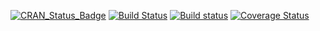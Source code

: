 [![CRAN_Status_Badge](http://www.r-pkg.org/badges/version/bigmemory.sri)](http://cran.r-project.org/package=bigmemory.sri)
[![Build Status](https://travis-ci.org/kaneplusplus/bigmemory.sri.png)](https://travis-ci.org/kaneplusplus/bigmemory.sri)
[![Build status](https://ci.appveyor.com/api/projects/status/v7lp70oejbl9sijm/branch/master?svg=true)](https://ci.appveyor.com/project/kaneplusplus/bigmemory-sri/branch/master)
[![Coverage Status](https://coveralls.io/repos/kaneplusplus/bigmemory.sri/badge.svg?branch=master&service=github)](https://coveralls.io/github/kaneplusplus/bigmemory.sri?branch=master)
